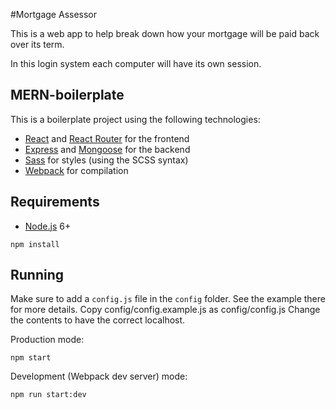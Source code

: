 #Mortgage Assessor

This is a web app to help break down how your mortgage will be paid back over its term.

In this login system each computer will have its own session.

## MERN-boilerplate

This is a boilerplate project using the following technologies:
- [React](https://facebook.github.io/react/) and [React Router](https://reacttraining.com/react-router/) for the frontend
- [Express](http://expressjs.com/) and [Mongoose](http://mongoosejs.com/) for the backend
- [Sass](http://sass-lang.com/) for styles (using the SCSS syntax)
- [Webpack](https://webpack.github.io/) for compilation


## Requirements

- [Node.js](https://nodejs.org/en/) 6+

```shell
npm install
```


## Running

Make sure to add a `config.js` file in the `config` folder. See the example there for more details.
Copy config/config.example.js as config/config.js
Change the contents to have the correct localhost.

Production mode:

```shell
npm start
```

Development (Webpack dev server) mode:

```shell
npm run start:dev
```
